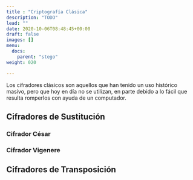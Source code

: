 ```yaml
---
title : "Criptografía Clásica"
description: "TODO"
lead: ""
date: 2020-10-06T08:48:45+00:00
draft: false
images: []
menu:
  docs:
    parent: "stego"
weight: 020

---
```


Los cifradores clásicos son aquellos que han tenido un uso histórico masivo, pero que hoy en día no se utilizan, en parte debido a lo fácil que resulta romperlos con ayuda de un computador. 

## Cifradores de Sustitución

### Cifrador César

### Cifrador Vigenere

## Cifradores de Transposición